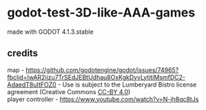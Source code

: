 # godot-test-3D-like-AAA-games
made with GODOT 4.1.3.stable
## credits
map - https://github.com/godotengine/godot/issues/74965?fbclid=IwAR2ijzu7TrSEdJEBtUdhau8OxKgkDyvLytjtiMsmfDC2-AdaedT8uItFOZ0 - Use is subject to the Lumberyard Bistro license agreement (Creative Commons [CC-BY 4.0](https://creativecommons.org/licenses/by/4.0/)) <br/>
player controller - https://www.youtube.com/watch?v=N-jh8qc8tJs

